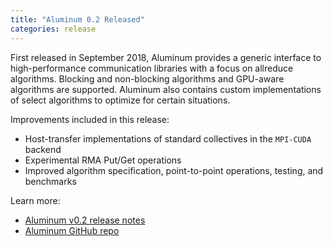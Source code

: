 ```yaml
---
title: "Aluminum 0.2 Released"
categories: release
---
```


First released in September 2018, Aluminum provides a generic interface to high-performance communication libraries with a focus on allreduce algorithms. Blocking and non-blocking algorithms and GPU-aware algorithms are supported. Aluminum also contains custom implementations of select algorithms to optimize for certain situations.

Improvements included in this release:

- Host-transfer implementations of standard collectives in the `MPI-CUDA` backend
- Experimental RMA Put/Get operations
- Improved algorithm specification, point-to-point operations, testing, and benchmarks

Learn more:

- [Aluminum v0.2 release notes](https://github.com/LLNL/Aluminum/releases/tag/v0.2)
- [Aluminum GitHub repo](https://github.com/LLNL/Aluminum)
